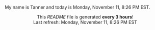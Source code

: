My name is Tanner and today is Monday, November 11, 8:26 PM EST.

<p align="center">This <i>README</i> file is generated <b>every 3 hours</b>!</br>Last refresh: Monday, November 11, 8:26 PM EST<br /></p>
